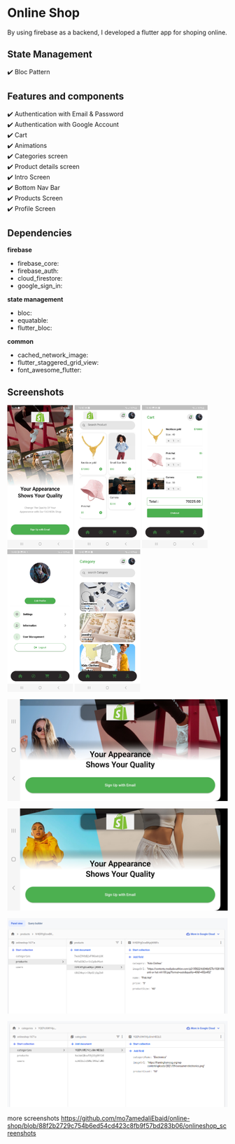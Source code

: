 # Online Shop
By using firebase as a backend, I developed a flutter app for shoping online.

## State Management
✔️ Bloc Pattern <br />


## Features and components
✔️ Authentication with Email & Password         
✔️ Authentication with Google Account         
✔️ Cart           
✔️ Animations           
✔️ Categories screen             
✔️ Product details screen      
✔️ Intro Screen     
✔️ Bottom Nav Bar      
✔️ Products Screen      
✔️ Profile Screen

## Dependencies

**firebase**
- firebase_core:
- firebase_auth:
- cloud_firestore:
- google_sign_in:

**state management**
- bloc:
- equatable:
- flutter_bloc:

**common**
- cached_network_image:
- flutter_staggered_grid_view:
- font_awesome_flutter:


## Screenshots
<p float="left">
<img src="https://github.com/mo7amedaliEbaid/online-shop/blob/88f2b2729c754b6ed54cd423c8fb9f57bd283b06/onlineshop_screenshots/intro-m.jpg" width="150" />
<img src="https://github.com/mo7amedaliEbaid/online-shop/blob/88f2b2729c754b6ed54cd423c8fb9f57bd283b06/onlineshop_screenshots/products-m.jpg" width="150" />
<img src="https://github.com/mo7amedaliEbaid/online-shop/blob/88f2b2729c754b6ed54cd423c8fb9f57bd283b06/onlineshop_screenshots/cart-m.jpg" width="150" />
<img src="https://github.com/mo7amedaliEbaid/online-shop/blob/88f2b2729c754b6ed54cd423c8fb9f57bd283b06/onlineshop_screenshots/profile-m.jpg" width="150" />
<img src="https://github.com/mo7amedaliEbaid/online-shop/blob/88f2b2729c754b6ed54cd423c8fb9f57bd283b06/onlineshop_screenshots/cats-m.jpg" width="150" />
</p>
<p float="left">
<img src="https://github.com/mo7amedaliEbaid/online-shop/blob/88f2b2729c754b6ed54cd423c8fb9f57bd283b06/onlineshop_screenshots/intro-wide.jpg" width="520" />
</p>
<p float="left">
<img src="https://github.com/mo7amedaliEbaid/online-shop/blob/88f2b2729c754b6ed54cd423c8fb9f57bd283b06/onlineshop_screenshots/intro1-wide.jpg" width="520" />
</p>
<p float="left">
<img src="https://github.com/mo7amedaliEbaid/online-shop/blob/acf750d791b0e2444d7cff66e3e2a7788a94ced0/onlineshop_screenshots/firestore1.png" width="550" />
</p>
<p float="left">
<img src="https://github.com/mo7amedaliEbaid/online-shop/blob/acf750d791b0e2444d7cff66e3e2a7788a94ced0/onlineshop_screenshots/firestore.png" width="550" />
</p>

more screenshots https://github.com/mo7amedaliEbaid/online-shop/blob/88f2b2729c754b6ed54cd423c8fb9f57bd283b06/onlineshop_screenshots
